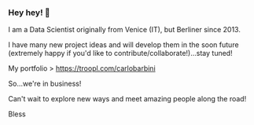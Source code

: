 ### Hey hey! 👋

I am a Data Scientist originally from Venice (IT), but Berliner since 2013.

I have many new project ideas and will develop them in the soon future (extremely happy if you'd like to contribute/collaborate!)...stay tuned! 

My portfolio > https://troopl.com/carlobarbini 

So...we're in business!

Can't wait to explore new ways and meet amazing people along the road!

Bless
